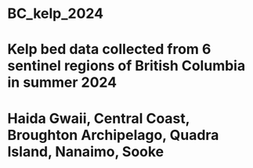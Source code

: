 # BC_kelp_2024

# Kelp bed data collected from 6 sentinel regions of British Columbia in summer 2024
# Haida Gwaii, Central Coast, Broughton Archipelago, Quadra Island, Nanaimo, Sooke
